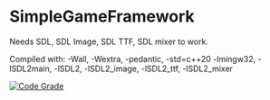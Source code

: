 # SimpleGameFramework
 
Needs SDL, SDL Image, SDL TTF, SDL mixer to work.

Compiled with: 
    -Wall, -Wextra, -pedantic, -std=c++20
    -lmingw32, -lSDL2main, -lSDL2, -lSDL2_image, -lSDL2_ttf, -lSDL2_mixer
    
   [![Code Grade](https://www.code-inspector.com/project/16672/score/svg)](https://frontend.code-inspector.com/project/16672/dashboard)
